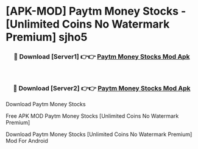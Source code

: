 # [APK-MOD] Paytm Money  Stocks - [Unlimited Coins No Watermark Premium] sjho5



<div align="center">
<h3>🔴 Download [Server1] 👉👉 <a href="https://momento.my/?title=Paytm_Money__Stocks">Paytm Money  Stocks Mod Apk</a></h3><br>

<h3>🔴 Download [Server2] 👉👉 <a href="https://momento.my/?title=Paytm_Money__Stocks">Paytm Money  Stocks Mod Apk</a></h3>
</div>



Download Paytm Money  Stocks 

Free APK MOD Paytm Money  Stocks [Unlimited Coins No Watermark Premium]

Download Paytm Money  Stocks [Unlimited Coins No Watermark Premium] Mod For Android

